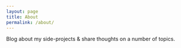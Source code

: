 ```yaml
---
layout: page
title: About
permalink: /about/
---
```


Blog about my side-projects & share thoughts on a number of topics.
